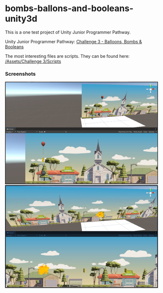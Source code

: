 # bombs-ballons-and-booleans-unity3d
This is a one test project of Unity Junior Programmer Pathway.

Unity Junior Programmer Pathway: [Challenge 3 - Balloons, Bombs & Booleans](https://learn.unity.com/tutorial/challenge-3-bouncy-balloons-bombs-and-booleans-1?uv=2020.3&pathwayId=5f7e17e1edbc2a5ec21a20af&missionId=5f7648a4edbc2a5578eb67df&projectId=5cf9639bedbc2a2b1fe1e848#)

The most interesting files are scripts. They can be found here: [/Assets/Challenge 3/Scripts](Assets/Challenge%203/Scripts)

### Screenshots
<img title="screenshot-1" alt="screenshot-1" src="/images/screenshot-1.png">
<br>
<img title="screenshot-2" alt="screenshot-2" src="/images/screenshot-2.png">